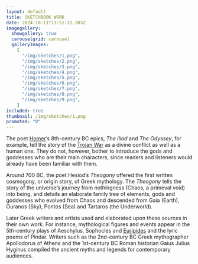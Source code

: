```yaml
---
layout: default
title: SKETCHBOOK WORK
date: 2024-10-11T13:51:21.303Z
imagegallery:
  showgallery: true
  carouselgrid: carousel
  galleryImages:
    [
      "/img/sketches/1.png",
      "/img/sketches/2.png",
      "/img/sketches/3.png",
      "/img/sketches/4.png",
      "/img/sketches/5.png",
      "/img/sketches/6.png",
      "/img/sketches/7.png",
      "/img/sketches/8.png",
      "/img/sketches/9.png",
    ]
included: true
thumbnail: /img/sketches/1.png
promoted: "0"
---
```


The poet [Homer](https://www.biography.com/writer/homer)’s 8th-century BC epics, *The Iliad* and *The Odyssey*, for example, tell the story of the [Trojan War](https://www.history.com/topics/ancient-history/trojan-war) as a divine conflict as well as a human one. They do not, however, bother to introduce the gods and goddesses who are their main characters, since readers and listeners would already have been familiar with them.

Around 700 BC, the poet Hesiod’s *Theogony* offered the first written cosmogony, or origin story, of Greek mythology. The *Theogony* tells the story of the universe’s journey from nothingness (Chaos, a primeval void) into being, and details an elaborate family tree of elements, gods and goddesses who evolved from Chaos and descended from Gaia (Earth), Ouranos (Sky), Pontos (Sea) and Tartaros (the Underworld).

Later Greek writers and artists used and elaborated upon these sources in their own work. For instance, mythological figures and events appear in the 5th-century plays of Aeschylus, Sophocles and [Euripides](https://www.biography.com/writer/euripides) and the lyric poems of Pindar. Writers such as the 2nd-century BC Greek mythographer Apollodorus of Athens and the 1st-century BC Roman historian Gaius Julius Hyginus compiled the ancient myths and legends for contemporary audiences.

>
